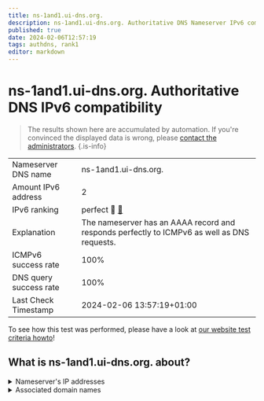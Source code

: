 ```yaml
---
title: ns-1and1.ui-dns.org.
description: ns-1and1.ui-dns.org. Authoritative DNS Nameserver IPv6 compatibility
published: true
date: 2024-02-06T12:57:19
tags: authdns, rank1
editor: markdown
---
```


# ns-1and1.ui-dns.org. Authoritative DNS IPv6 compatibility

> The results shown here are accumulated by automation. If you're convinced the displayed data is wrong, please [contact the administrators](/howto/chat). 
{.is-info}




|   |   |
| - | - |
| Nameserver DNS name | ns-1and1.ui-dns.org.
| Amount IPv6 address | 2
| IPv6 ranking | perfect :1st_place_medal: [🔗](/howto/ranking) |
| Explanation | The nameserver has an AAAA record and responds perfectly to ICMPv6 as well as DNS requests. |
| ICMPv6 success rate | 100%|
| DNS query success rate | 100% |
| Last Check Timestamp | 2024-02-06 13:57:19+01:00 |

To see how this test was performed, please have a look at [our website test criteria howto](/howto/testcriteria/authdns)!


## What is ns-1and1.ui-dns.org. about?




<details>
<summary>Nameserver's IP addresses</summary>

2001:8d8:fe:53:0:d9a0:53c8:100

2607:f1c0:fe:53:185:132:35:200

</details>



<details>
<summary>Associated domain names</summary>

www.1und1.de

</details>
